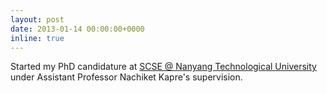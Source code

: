 ```yaml
---
layout: post
date: 2013-01-14 00:00:00+0000
inline: true
---
```


Started my PhD candidature at [SCSE @ Nanyang Technological
University](https://www.ntu.edu.sg/scse) under Assistant Professor Nachiket Kapre's
supervision.
